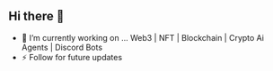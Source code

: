 ## Hi there 👋

- 🔭 I’m currently working on ... Web3 | NFT | Blockchain | Crypto Ai Agents | Discord Bots
- ⚡ Follow for future updates 
